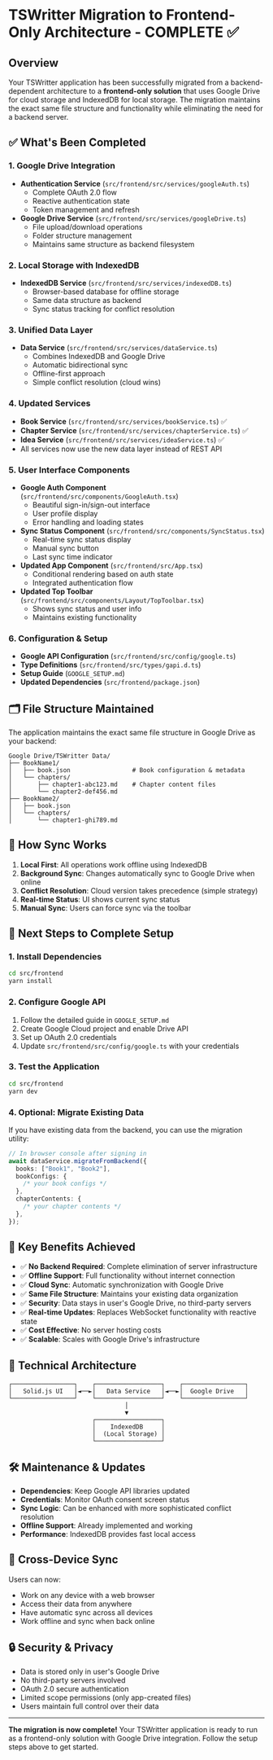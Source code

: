 # TSWritter Migration to Frontend-Only Architecture - COMPLETE ✅

## Overview

Your TSWritter application has been successfully migrated from a backend-dependent architecture to a **frontend-only solution** that uses Google Drive for cloud storage and IndexedDB for local storage. The migration maintains the exact same file structure and functionality while eliminating the need for a backend server.

## ✅ What's Been Completed

### 1. **Google Drive Integration**

- **Authentication Service** (`src/frontend/src/services/googleAuth.ts`)
  - Complete OAuth 2.0 flow
  - Reactive authentication state
  - Token management and refresh
- **Google Drive Service** (`src/frontend/src/services/googleDrive.ts`)
  - File upload/download operations
  - Folder structure management
  - Maintains same structure as backend filesystem

### 2. **Local Storage with IndexedDB**

- **IndexedDB Service** (`src/frontend/src/services/indexedDB.ts`)
  - Browser-based database for offline storage
  - Same data structure as backend
  - Sync status tracking for conflict resolution

### 3. **Unified Data Layer**

- **Data Service** (`src/frontend/src/services/dataService.ts`)
  - Combines IndexedDB and Google Drive
  - Automatic bidirectional sync
  - Offline-first approach
  - Simple conflict resolution (cloud wins)

### 4. **Updated Services**

- **Book Service** (`src/frontend/src/services/bookService.ts`) ✅
- **Chapter Service** (`src/frontend/src/services/chapterService.ts`) ✅
- **Idea Service** (`src/frontend/src/services/ideaService.ts`) ✅
- All services now use the new data layer instead of REST API

### 5. **User Interface Components**

- **Google Auth Component** (`src/frontend/src/components/GoogleAuth.tsx`)
  - Beautiful sign-in/sign-out interface
  - User profile display
  - Error handling and loading states
- **Sync Status Component** (`src/frontend/src/components/SyncStatus.tsx`)
  - Real-time sync status display
  - Manual sync button
  - Last sync time indicator
- **Updated App Component** (`src/frontend/src/App.tsx`)
  - Conditional rendering based on auth state
  - Integrated authentication flow
- **Updated Top Toolbar** (`src/frontend/src/components/Layout/TopToolbar.tsx`)
  - Shows sync status and user info
  - Maintains existing functionality

### 6. **Configuration & Setup**

- **Google API Configuration** (`src/frontend/src/config/google.ts`)
- **Type Definitions** (`src/frontend/src/types/gapi.d.ts`)
- **Setup Guide** (`GOOGLE_SETUP.md`)
- **Updated Dependencies** (`src/frontend/package.json`)

## 🗂️ File Structure Maintained

The application maintains the exact same file structure in Google Drive as your backend:

```
Google Drive/TSWritter Data/
├── BookName1/
│   ├── book.json                 # Book configuration & metadata
│   └── chapters/
│       ├── chapter1-abc123.md    # Chapter content files
│       └── chapter2-def456.md
├── BookName2/
│   ├── book.json
│   └── chapters/
│       └── chapter1-ghi789.md
```

## 🔄 How Sync Works

1. **Local First**: All operations work offline using IndexedDB
2. **Background Sync**: Changes automatically sync to Google Drive when online
3. **Conflict Resolution**: Cloud version takes precedence (simple strategy)
4. **Real-time Status**: UI shows current sync status
5. **Manual Sync**: Users can force sync via the toolbar

## 🚀 Next Steps to Complete Setup

### 1. Install Dependencies

```bash
cd src/frontend
yarn install
```

### 2. Configure Google API

1. Follow the detailed guide in `GOOGLE_SETUP.md`
2. Create Google Cloud project and enable Drive API
3. Set up OAuth 2.0 credentials
4. Update `src/frontend/src/config/google.ts` with your credentials

### 3. Test the Application

```bash
cd src/frontend
yarn dev
```

### 4. Optional: Migrate Existing Data

If you have existing data from the backend, you can use the migration utility:

```typescript
// In browser console after signing in
await dataService.migrateFromBackend({
  books: ["Book1", "Book2"],
  bookConfigs: {
    /* your book configs */
  },
  chapterContents: {
    /* your chapter contents */
  },
});
```

## 🎯 Key Benefits Achieved

- ✅ **No Backend Required**: Complete elimination of server infrastructure
- ✅ **Offline Support**: Full functionality without internet connection
- ✅ **Cloud Sync**: Automatic synchronization with Google Drive
- ✅ **Same File Structure**: Maintains your existing data organization
- ✅ **Security**: Data stays in user's Google Drive, no third-party servers
- ✅ **Real-time Updates**: Replaces WebSocket functionality with reactive state
- ✅ **Cost Effective**: No server hosting costs
- ✅ **Scalable**: Scales with Google Drive's infrastructure

## 🔧 Technical Architecture

```
┌─────────────────┐    ┌──────────────────┐    ┌─────────────────┐
│   Solid.js UI   │◄──►│   Data Service   │◄──►│  Google Drive   │
└─────────────────┘    └──────────────────┘    └─────────────────┘
                                │
                                ▼
                       ┌──────────────────┐
                       │    IndexedDB     │
                       │  (Local Storage) │
                       └──────────────────┘
```

## 🛠️ Maintenance & Updates

- **Dependencies**: Keep Google API libraries updated
- **Credentials**: Monitor OAuth consent screen status
- **Sync Logic**: Can be enhanced with more sophisticated conflict resolution
- **Offline Support**: Already implemented and working
- **Performance**: IndexedDB provides fast local access

## 📱 Cross-Device Sync

Users can now:

- Work on any device with a web browser
- Access their data from anywhere
- Have automatic sync across all devices
- Work offline and sync when back online

## 🔒 Security & Privacy

- Data is stored only in user's Google Drive
- No third-party servers involved
- OAuth 2.0 secure authentication
- Limited scope permissions (only app-created files)
- Users maintain full control over their data

---

**The migration is now complete!** Your TSWritter application is ready to run as a frontend-only solution with Google Drive integration. Follow the setup steps above to get started.
